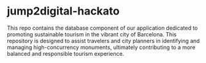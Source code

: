# jump2digital-hackato
This repo contains the database component of our application dedicated to promoting sustainable tourism in the vibrant city of Barcelona. This repository is designed to assist travelers and city planners in identifying and managing high-concurrency monuments, ultimately contributing to a more balanced and responsible tourism experience.

